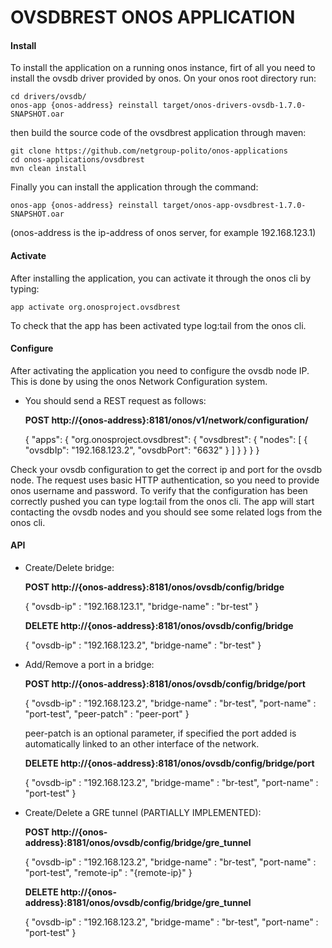 # OVSDBREST ONOS APPLICATION

#### Install
To install the application on a running onos instance, firt of all you need to install the ovsdb driver provided by onos.
On your onos root directory run:

    cd drivers/ovsdb/
    onos-app {onos-address} reinstall target/onos-drivers-ovsdb-1.7.0-SNAPSHOT.oar

then build the source code of the ovsdbrest application through maven:


    git clone https://github.com/netgroup-polito/onos-applications
    cd onos-applications/ovsdbrest
    mvn clean install

Finally you can install the application through the command:

    onos-app {onos-address} reinstall target/onos-app-ovsdbrest-1.7.0-SNAPSHOT.oar

(onos-address is the ip-address of onos server, for example 192.168.123.1)


#### Activate
After installing the application, you can activate it through the onos cli by typing:

    app activate org.onosproject.ovsdbrest

To check that the app has been activated type log:tail from the onos cli.


#### Configure
After activating the application you need to configure the ovsdb node IP. This is done by using the onos Network Configuration system.
- You should send a REST request as follows:

    **POST http://{onos-address}:8181/onos/v1/network/configuration/**

    {
    	"apps": {
    		"org.onosproject.ovsdbrest": {
    			"ovsdbrest": {
    				"nodes": [
    					{
    						"ovsdbIp": "192.168.123.2",
    						"ovsdbPort": "6632"
    					}
    				]
    			}
    		}
    	}
    }

Check your ovsdb configuration to get the correct ip and port for the ovsdb node.
The request uses basic HTTP authentication, so you need to provide onos username and password.
To verify that the configuration has been correctly pushed you can type log:tail from the onos cli.
The app will start contacting the ovsdb nodes and you should see some related logs from the onos cli.


#### API

- Create/Delete bridge:

    **POST http://{onos-address}:8181/onos/ovsdb/config/bridge**

    { "ovsdb-ip" : "192.168.123.1", "bridge-name" : "br-test" }

    **DELETE http://{onos-address}:8181/onos/ovsdb/config/bridge**

    { "ovsdb-ip" : "192.168.123.2", "bridge-name" : "br-test" }


- Add/Remove a port in a bridge:

    **POST http://{onos-address}:8181/onos/ovsdb/config/bridge/port**

    { "ovsdb-ip" : "192.168.123.2", "bridge-name" : "br-test", "port-name" : "port-test", "peer-patch" : "peer-port" }

    peer-patch is an optional parameter, if specified the port added is automatically linked to an other interface of the network.

    **DELETE http://{onos-address}:8181/onos/ovsdb/config/bridge/port**

    { "ovsdb-ip" : "192.168.123.2", "bridge-mame" : "br-test", "port-name" : "port-test" }


- Create/Delete a GRE tunnel (PARTIALLY IMPLEMENTED):

    **POST http://{onos-address}:8181/onos/ovsdb/config/bridge/gre_tunnel**

    { "ovsdb-ip" : "192.168.123.2", "bridge-name" : "br-test", "port-name" : "port-test", "remote-ip" : "{remote-ip}" }

    **DELETE http://{onos-address}:8181/onos/ovsdb/config/bridge/gre_tunnel**

    { "ovsdb-ip" : "192.168.123.2", "bridge-mame" : "br-test", "port-name" : "port-test" }
